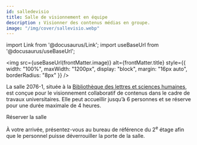 ```yaml
---
id: salledevisio
title: Salle de visionnement en équipe
description : Visionner des contenus médias en groupe.
image: "/img/cover/sallevisio.webp"
---
```


import Link from '@docusaurus/Link';
import useBaseUrl from '@docusaurus/useBaseUrl';

<img 
  src={useBaseUrl(frontMatter.image)} 
  alt={frontMatter.title} 
  style={{
    width: "100%",
    maxWidth: "1200px",
    display: "block",
    margin: "16px auto",
    borderRadius: "8px"
  }} 
/>

La salle 2076-1, située à la [Bibliothèque des lettres et sciences humaines](https://bib.umontreal.ca/espaces/#lsh), est conçue pour le visionnement collaboratif de contenus dans le cadre de travaux universitaires. Elle peut accueillir jusqu’à 6 personnes et se réserve pour une durée maximale de 4 heures.

<Link to="https://calendrier.bib.umontreal.ca/spaces?lid=2019&gid=5295" className="button button--primary">
  Réserver la salle
</Link>

À votre arrivée, présentez-vous au bureau de référence du 2<sup>e</sup> étage afin que le personnel puisse déverrouiller la porte de la salle.